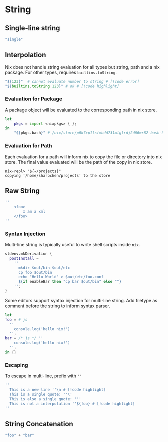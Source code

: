 # String

## Single-line string

```nix
"single"
```

## Interpolation

Nix does not handle string evaluation for all types but string, path and a nix package.
For other types, requires `builtins.toString`.

```nix
"${123}"  # cannot evaluate number to string # [!code error] 
"${builtins.toString 123}" # ok # [!code highlight] 
```

### Evaluation for Package

A package object will be evaluated to the corresponding path in nix store.

```nix
let
    pkgs = import <nixpkgs> { };
in
    "${pkgs.bash}" # /nix/store/p6k7xp1lsfmbdd731mlglrdj2d66mr82-bash-5.2p37
```

### Evaluation for Path

Each evaluation for a path will inform nix to copy the file or directory into nix store.
The final value evaluated will be the path of the copy in nix store.

```console
nix-repl> "${~/projects}"
copying '/home/sharpchen/projects' to the store
```

## Raw String

```nix
''
    <foo>
        I am a xml
    </foo>
''
```

### Syntax Injection

Multi-line string is typically useful to write shell scripts inside `nix`.

```nix
stdenv.mkDerivation {
  postInstall =
    ''
      mkdir $out/bin $out/etc
      cp foo $out/bin
      echo "Hello World" > $out/etc/foo.conf
      ${if enableBar then "cp bar $out/bin" else ""}
    '';
}
```

Some editors support syntax injection for multi-line string. 
Add filetype as comment before the string to inform syntax parser.

```nix
let
foo = # js
  ''
    console.log('hello nix!')
  '';
bar = /* js */ ''
    console.log('hello nix!')
  '';
in {}
```

### Escaping

To escape in multi-line, prefix with `''`

```nix
''
  This is a new line ''\n # [!code highlight] 
  This is a single quote: ''\'
  This is also a single quote: '''
  This is not a interpolation ''${foo} # [!code highlight] 
''
```

## String Concatenation

```nix
"foo" + "bar"
```

